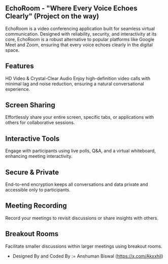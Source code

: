 ## EchoRoom - "Where Every Voice Echoes Clearly" (Project on the way)
EchoRoom is a video conferencing application built for seamless virtual communication. Designed with reliability, security, and interactivity at its core, EchoRoom is a robust alternative to popular platforms like Google Meet and Zoom, ensuring that every voice echoes clearly in the digital space.

## Features
HD Video & Crystal-Clear Audio
Enjoy high-definition video calls with minimal lag and noise reduction, ensuring a natural conversational experience.

## Screen Sharing
Effortlessly share your entire screen, specific tabs, or applications with others for collaborative sessions.

## Interactive Tools
Engage with participants using live polls, Q&A, and a virtual whiteboard, enhancing meeting interactivity.

## Secure & Private
End-to-end encryption keeps all conversations and data private and accessible only to participants.

## Meeting Recording
Record your meetings to revisit discussions or share insights with others.

## Breakout Rooms
Facilitate smaller discussions within larger meetings using breakout rooms.

* Designed By and Coded By := Anshuman Biswal (https://x.com/Akxxhil)
